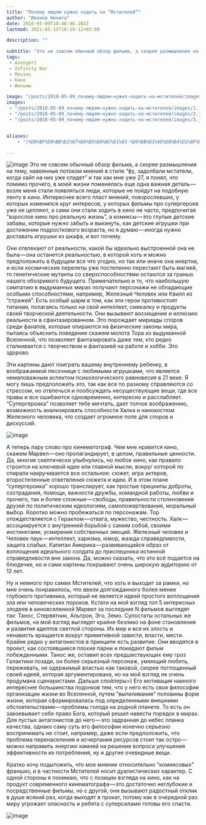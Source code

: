 ```yaml
---
title: "Почему людям нужно ходить на “Мстителей”"
author: "Иванов Никита"
date: 2018-05-09T10:46:46.282Z
lastmod: 2021-05-15T18:19:12+03:00

description: ""

subtitle: "Это не совсем обычный обзор фильма, а скорее размышления на тему, навеянные потоком мнений в стиле “фу, задолбали мстители, когда хайп на…"
tags:
 - Avengers
 - Infinity War
 - Movies
 - Кино
 - Фильмы

image: "/posts/2018-05-09_почему-людям-нужно-ходить-на-мстителей/images/1.jpeg" 
images:
 - "/posts/2018-05-09_почему-людям-нужно-ходить-на-мстителей/images/1.jpeg"
 - "/posts/2018-05-09_почему-людям-нужно-ходить-на-мстителей/images/2.jpeg"
 - "/posts/2018-05-09_почему-людям-нужно-ходить-на-мстителей/images/3.jpeg"


aliases:
    - "/%D0%BF%D0%BE%D1%87%D0%B5%D0%BC%D1%83-%D0%BB%D1%8E%D0%B4%D1%8F%D0%BC-%D0%BD%D1%83%D0%B6%D0%BD%D0%BE-%D1%85%D0%BE%D0%B4%D0%B8%D1%82%D1%8C-%D0%BD%D0%B0-%D0%BC%D1%81%D1%82%D0%B8%D1%82%D0%B5%D0%BB%D0%B5%D0%B9-a265ea66cc4a"

---
```


![image](/posts/2018-05-09_почему-людям-нужно-ходить-на-мстителей/images/1.jpeg#layoutTextWidth)
Это не совсем обычный обзор фильма, а скорее размышления на тему, навеянные потоком мнений в стиле “фу, задолбали мстители, когда хайп на них уже спадет” и так как мне уже 27, я понял, что помимо прочего, в моей жизни поменялась еще одна важная деталь — возле меня стали появляться люди, которые не пойдут на подобную ленту в кино. Интереснее всего пласт мнений, повзрослевших, у которых изменился круг интересов, у которых фильмы про супергероев уже не цепляют, а сами они стали ходить в кино не часто, предпочитая “взрослое кино про реальную жизнь”, а комиксы — это глупые детские забавы, которые нужно забыть и выкинуть, как детские игрушки при достижении подросткового возраста, но я думаю — иногда нужно доставать игрушки из шкафа, и вот почему.

Они отвлекают от реальности, какой бы идеально выстроенной она не была — она останется реальностью, в которой хоть и можно предположить в будущем все что угодно, но так или иначе она инертна, и если космические перелеты уже постепенно перестают быть магией, то генетические мутанты со сверхспособностями остаются за гранью нашего обозримого будущего. Примечательно и то, что наибольшую симпатию в выдуманных мирах получают персонажи не обладающие особыми способностями, например, Железный Человек или Квилл из “стражей”. Есть особый шарм в том, как эти герои противостоят титанам, полагаясь только на свой интеллект, смекалку и продукты своей творческой деятельности. Они вызывают восхищение и иллюзию реальности в сфантазированном. Это порождает мириады споров среди фанатов, которые опираются на физические законы мира, пытаясь объяснить поведение скажем молота Тора из выдуманной Вселенной, что позволяет фантазировать даже тем, кто редко сталкивается с творчеством и фантазией на работе и хобби. Это здорово.

Эти картины дают поиграть вашему внутреннему ребенку, в воображаемой песочнице с любимыми игрушками, что является немаловажным аспектом психологического равновесия в 21 веке. Я могу лишь предположить это, так как все по разному справляются со стрессом, но отвлечься и пообсуждать несуществующие вещи, где все правы и все ошибаются одновременно, интересно и расслабляет. “Супергероика” позволяет тебе мечтать, дает толчок воображению, возможность анализировать способности Халка и нанокостюм Железного человека, что создает огромное поле для споров и дискуссий.

![image](/posts/2018-05-09_почему-людям-нужно-ходить-на-мстителей/images/2.jpeg#layoutTextWidth)


А теперь пару слово про кинематограф. Чем мне нравится кино, скажем Марвел — оно пропагандирует, в целом, правильные ценности. Да, многие скептически улыбнулись, но любое кино, как правило строится на ключевой идее или главной мысли, вокруг которой по спирали накручивается все остальное: сюжет, игра актеров, второстепенные ответвления сюжета и идеи. И в этом плане “супергероика” хорошо транслирует, как простые прицнипы доброты, сострадания, помощи, важности дружбы, командной работы, любви и прочего, так и более сложные — свободы, правильности столкновения друзей по политическим идеологиям, самопожертвования, моральный выбор. Коротко можно пробежаться по персонажам. Тор отождествляется с Гераклом — отвага, мужество, честность. Халк — ассоциируется с внутренней борьбой с самим собой, своими инстинктами, усмирения собственных эмоций. Железный человек и Человек паук — интеллект, харизма, юмор, жажда справедливости, защита слабых. Капитан Америка — развивающийся образ от воплощения идеального солдата до приспешника истинной справедливости вне закона. Да, можно сказать, что это всё подается на блюдечке, но и сами картины покрывают очень широкую аудиторию от 12 лет.

Ну и немного про самих Мстителей, что хоть и выходит за рамки, но мне очень понравилось, что ввели долгожданного более менее глубокого противника, который не является идеей простого воплощения зла или человеческих пороков. Кстати на мой взгляд топ 5 интересных злодеев в киновселенной Марвел за последние N фильмов выглядят так: Танос, Стервятник, Альтрон, Эго, Земо. Супостаты остальных же фильмов, на мой взгляд выглядят крайне безлико на фоне становления и развития адептов светлой стороны. Их мир и вся их злость и ненависть вращается вокруг примитивной зависти, власти, мести. Крайне редко у антагонистов в принципе есть развитие. Они вводятся в проект, как состоявшиеся плохие парни и покидают фильм побежденными. Танос же, оставил всех предшествующих ему гроз Галактики позади, он более серьезный персонаж, умеющий любить, переживать, не одержимый властью как таковой, скорее поглощенный своей идеей, которая аргументирована, но на мой взгляд не очень продумана сценаристами. Дальше спойлеры=) Его мотивация намного интереснее большинства подонков тем, что у него есть своя философия организации жизни во Вселенной, путем “выпиливания” половины форм жизни, которая сформировалась под определенными внешними обстоятельствами — проблемы голода на родной планете. То есть он завоевывает себе право Бога, который решил навести порядок в мирах. Для пустых антагонистов до него — это задранная до небес планка качества, однако саму суть его философии конечно серьезно воспринимать не стоит, например, даже если предположить, что проблема перенаселения и исчерпания ресурсов стоит так остро — можно направить энергию камней на решение вопроса улучшения эффективности их потребления, ну и другие очевидные вещи.

Кратко хочу подытожить, что мое мнение относительно “комиксовых” франшиз, и в частности Мстителей носит дуалистических характер. С одной стороны я понимаю, что с позиции взгляда на кино, как на продукт современного кинематографа — это достаточно неглубокие и посредственные фильмы, но с другой, они вызывают радостный отклик в душе всякий раз, когда выходят в прокат, потому как в очередной раз миру угрожает опасность и ребята с суперсилами готовы его спасти.

![image](/posts/2018-05-09_почему-людям-нужно-ходить-на-мстителей/images/3.jpeg#layoutTextWidth)

